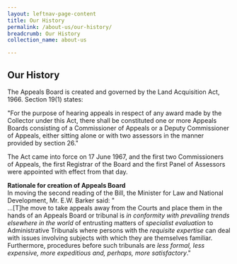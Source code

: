 ```yaml
---
layout: leftnav-page-content
title: Our History
permalink: /about-us/our-history/
breadcrumb: Our History
collection_name: about-us

---
```


Our History
---
The Appeals Board is created and governed by the Land Acquisition Act, 1966. Section 19(1) states:


"For the purpose of hearing appeals in respect of any award made by the Collector under this Act, there shall be constituted one or more Appeals Boards consisting of a Commissioner of Appeals or a Deputy Commissioner of Appeals, either sitting alone or with two assessors in the manner provided by section 26."


The Act came into force on 17 June 1967, and the first two Commissioners of Appeals, the first Registrar of the Board and the first Panel of Assessors were appointed with effect from that day.

**Rationale for creation of Appeals Board**<br>
In moving the second reading of the Bill, the Minister for Law and National Development, Mr. E.W. Barker said: "<br>
...[T]he move to take appeals away from the Courts and place them in the hands of an Appeals Board or tribunal is *in conformity with prevailing trends elsewhere in the world* of entrusting matters of *specialist evaluation* to Administrative Tribunals where persons with the *requisite expertise* can deal with issues involving subjects with which they are themselves familiar. Furthermore, procedures before such tribunals are *less formal, less expensive, more expeditious and, perhaps, more satisfactory*."
